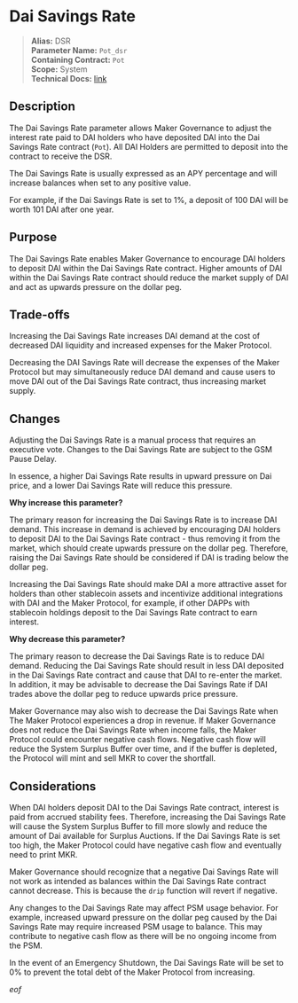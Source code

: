 # Dai Savings Rate

>**Alias:** DSR  
>**Parameter Name:** `Pot_dsr`  
>**Containing Contract:** `Pot`  
>**Scope:** System  
>**Technical Docs:** [link](https://docs.makerdao.com/mcd-developer-guides/developer-guides-and-tutorials#dai-savings-rate-dsr)  

## Description
The Dai Savings Rate parameter allows Maker Governance to adjust the interest rate paid to DAI holders who have deposited DAI into the Dai Savings Rate contract (`Pot`). All DAI Holders are permitted to deposit into the contract to receive the DSR.

The Dai Savings Rate is usually expressed as an APY percentage and will increase balances when set to any positive value.

For example, if the Dai Savings Rate is set to 1%, a deposit of 100 DAI will be worth 101 DAI after one year.

## Purpose

The Dai Savings Rate enables Maker Governance to encourage DAI holders to deposit DAI within the Dai Savings Rate contract. Higher amounts of DAI within the Dai Savings Rate contract should reduce the market supply of DAI and act as upwards pressure on the dollar peg.

## Trade-offs

Increasing the Dai Savings Rate increases DAI demand at the cost of decreased DAI liquidity and increased expenses for the Maker Protocol.

Decreasing the DAI Savings Rate will decrease the expenses of the Maker Protocol but may simultaneously reduce DAI demand and cause users to move DAI out of the Dai Savings Rate contract, thus increasing market supply.

## Changes
Adjusting the Dai Savings Rate is a manual process that requires an executive vote. Changes to the Dai Savings Rate are subject to the GSM Pause Delay.

In essence, a higher Dai Savings Rate results in upward pressure on Dai price, and a lower Dai Savings Rate will reduce this pressure.

**Why increase this parameter?**

The primary reason for increasing the Dai Savings Rate is to increase DAI demand. This increase in demand is achieved by encouraging DAI holders to deposit DAI to the Dai Savings Rate contract - thus removing it from the market, which should create upwards pressure on the dollar peg. Therefore, raising the Dai Savings Rate should be considered if DAI is trading below the dollar peg.

Increasing the Dai Savings Rate should make DAI a more attractive asset for holders than other stablecoin assets and incentivize additional integrations with DAI and the Maker Protocol, for example, if other DAPPs with stablecoin holdings deposit to the Dai Savings Rate contract to earn interest.

**Why decrease this parameter?**

The primary reason to decrease the Dai Savings Rate is to reduce DAI demand. Reducing the Dai Savings Rate should result in less DAI deposited in the Dai Savings Rate contract and cause that DAI to re-enter the market. In addition, it may be advisable to decrease the Dai Savings Rate if DAI trades above the dollar peg to reduce upwards price pressure.

Maker Governance may also wish to decrease the Dai Savings Rate when The Maker Protocol experiences a drop in revenue. If Maker Governance does not reduce the Dai Savings Rate when income falls, the Maker Protocol could encounter negative cash flows. Negative cash flow will reduce the System Surplus Buffer over time, and if the buffer is depleted, the Protocol will mint and sell MKR to cover the shortfall.

## Considerations
When DAI holders deposit DAI to the Dai Savings Rate contract, interest is paid from accrued stability fees. Therefore, increasing the Dai Savings Rate will cause the System Surplus Buffer to fill more slowly and reduce the amount of Dai available for Surplus Auctions. If the Dai Savings Rate is set too high, the Maker Protocol could have negative cash flow and eventually need to print MKR.

Maker Governance should recognize that a negative Dai Savings Rate will not work as intended as balances within the Dai Savings Rate contract cannot decrease. This is because the `drip` function will revert if negative.

Any changes to the Dai Savings Rate may affect PSM usage behavior. For example, increased upward pressure on the dollar peg caused by the Dai Savings Rate may require increased PSM usage to balance. This may contribute to negative cash flow as there will be no ongoing income from the PSM.

In the event of an Emergency Shutdown, the Dai Savings Rate will be set to 0% to prevent the total debt of the Maker Protocol from increasing.

$eof$